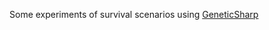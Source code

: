 Some experiments of survival scenarios using [GeneticSharp](https://github.com/giacomelli/GeneticSharp)
